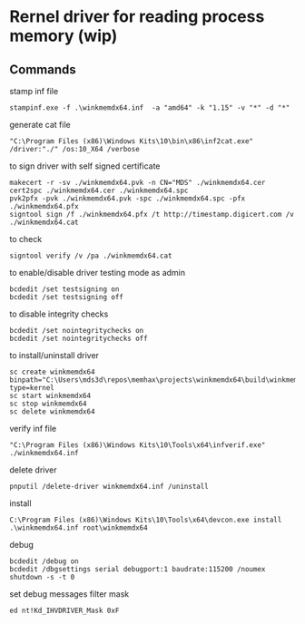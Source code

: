 # Rernel driver for reading process memory (wip)

## Commands

stamp inf file

```
stampinf.exe -f .\winkmemdx64.inf  -a "amd64" -k "1.15" -v "*" -d "*"
```

generate cat file

```
"C:\Program Files (x86)\Windows Kits\10\bin\x86\inf2cat.exe" /driver:"./" /os:10_X64 /verbose
```

to sign driver with self signed certificate

```
makecert -r -sv ./winkmemdx64.pvk -n CN="MDS" ./winkmemdx64.cer
cert2spc ./winkmemdx64.cer ./winkmemdx64.spc
pvk2pfx -pvk ./winkmemdx64.pvk -spc ./winkmemdx64.spc -pfx ./winkmemdx64.pfx
signtool sign /f ./winkmemdx64.pfx /t http://timestamp.digicert.com /v ./winkmemdx64.cat
```

to check

```
signtool verify /v /pa ./winkmemdx64.cat
```

to enable/disable driver testing mode
as admin

```
bcdedit /set testsigning on
bcdedit /set testsigning off
```

to disable integrity checks

```
bcdedit /set nointegritychecks on
bcdedit /set nointegritychecks off
```

to install/uninstall driver

```
sc create winkmemdx64 binpath="C:\Users\mds3d\repos\memhax\projects\winkmemdx64\build\winkmemdx64.sys" type=kernel
sc start winkmemdx64
sc stop winkmemdx64
sc delete winkmemdx64
```

verify inf file

```
"C:\Program Files (x86)\Windows Kits\10\Tools\x64\infverif.exe" ./winkmemdx64.inf
```

delete driver

```
pnputil /delete-driver winkmemdx64.inf /uninstall
```

install
```
C:\Program Files (x86)\Windows Kits\10\Tools\x64\devcon.exe install .\winkmemdx64.inf root\winkmemdx64
```

debug
```
bcdedit /debug on
bcdedit /dbgsettings serial debugport:1 baudrate:115200 /noumex
shutdown -s -t 0
```

set debug messages filter mask
```
ed nt!Kd_IHVDRIVER_Mask 0xF
```
